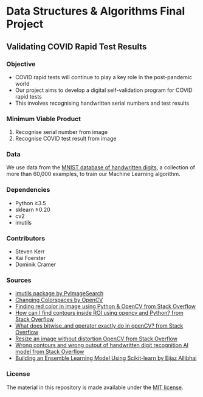 # Data Structures & Algorithms Final Project
## Validating COVID Rapid Test Results

### Objective
* COVID rapid tests will continue to play a key role in the post-pandemic world 
* Our project aims to develop a digital self-validation program for COVID rapid tests
* This involves recognising handwritten serial numbers and test results

### Minimum Viable Product
1. Recognise serial number from image
1. Recognise COVID test result from image 

### Data 
We use data from the [MNIST database of handwritten digits](http://yann.lecun.com/exdb/mnist/), a collection of more than 60,000 examples, to train our Machine Learning algorithm. 

### Dependencies
* Python ≥3.5
* sklearn ≥0.20
* cv2
* imutils

### Contributors 
* Steven Kerr
* Kai Foerster
* Dominik Cramer

### Sources
* [imutils package by PyImageSearch](https://github.com/PyImageSearch/imutils/blob/master/demos/sorting_contours.py)
* [Changing Colorspaces by OpenCV](https://docs.opencv.org/4.x/df/d9d/tutorial_py_colorspaces.html)
* [Finding red color in image using Python & OpenCV from Stack Overflow](https://stackoverflow.com/questions/30331944/finding-red-color-in-image-using-python-opencv)
* [How can I find contours inside ROI using opencv and Python? from Stack Overflow](https://stackoverflow.com/questions/42004652/how-can-i-find-contours-inside-roi-using-opencv-and-python)
* [What does bitwise_and operator exactly do in openCV? from Stack Overflow](https://stackoverflow.com/questions/44333605/what-does-bitwise-and-operator-exactly-do-in-opencv)
* [Resize an image without distortion OpenCV from Stack Overflow](https://stackoverflow.com/questions/44650888/resize-an-image-without-distortion-opencv)
* [Wrong contours and wrong output of handwritten digit recognition AI model from Stack Overflow](https://stackoverflow.com/questions/62247234/wrong-contours-and-wrong-output-of-handwritten-digit-recognition-ai-model)
* [Building an Ensemble Learning Model Using Scikit-learn by Eijaz Allibhai](https://towardsdatascience.com/ensemble-learning-using-scikit-learn-85c4531ff86a)

### License
The material in this repository is made available under the [MIT license](https://github.com/smkerr/DSA--Final-Project/blob/main/LICENSE).

